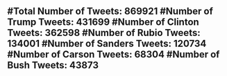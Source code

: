 #Total Number of Tweets: 869921 
#Number of Trump Tweets: 431699
#Number of Clinton Tweets: 362598
#Number of Rubio Tweets: 134001
#Number of Sanders Tweets: 120734
#Number of Carson Tweets: 68304
#Number of Bush Tweets: 43873
---
